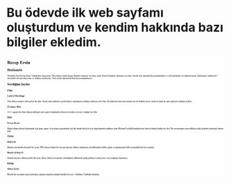 # Bu ödevde ilk web sayfamı oluşturdum ve kendim hakkında bazı bilgiler ekledim. 
![First Web Page](/HTML/1-IlkWebSayfasi/IlkWebSayfam.jpg "First Web Page")